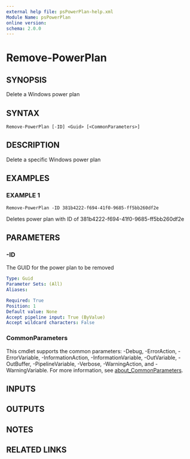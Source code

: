```yaml
---
external help file: psPowerPlan-help.xml
Module Name: psPowerPlan
online version:
schema: 2.0.0
---
```


# Remove-PowerPlan

## SYNOPSIS
Delete a Windows power plan

## SYNTAX

```
Remove-PowerPlan [-ID] <Guid> [<CommonParameters>]
```

## DESCRIPTION
Delete a specific Windows power plan

## EXAMPLES

### EXAMPLE 1
```
Remove-PowerPlan -ID 381b4222-f694-41f0-9685-ff5bb260df2e
```

Deletes power plan with ID of 381b4222-f694-41f0-9685-ff5bb260df2e

## PARAMETERS

### -ID
The GUID for the power plan to be removed

```yaml
Type: Guid
Parameter Sets: (All)
Aliases:

Required: True
Position: 1
Default value: None
Accept pipeline input: True (ByValue)
Accept wildcard characters: False
```

### CommonParameters
This cmdlet supports the common parameters: -Debug, -ErrorAction, -ErrorVariable, -InformationAction, -InformationVariable, -OutVariable, -OutBuffer, -PipelineVariable, -Verbose, -WarningAction, and -WarningVariable. For more information, see [about_CommonParameters](http://go.microsoft.com/fwlink/?LinkID=113216).

## INPUTS

## OUTPUTS

## NOTES

## RELATED LINKS
